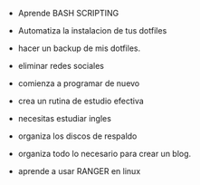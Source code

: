 - Aprende BASH SCRIPTING
- Automatiza la instalacion de tus dotfiles


- hacer un backup de mis dotfiles.
- eliminar redes sociales
- comienza a programar de nuevo
- crea un rutina de estudio efectiva
- necesitas estudiar ingles
- organiza los discos de respaldo
- organiza todo lo necesario para crear un blog.
- aprende a usar RANGER en linux
